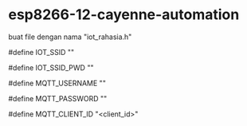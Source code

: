 # esp8266-12-cayenne-automation

buat file dengan nama "iot_rahasia.h"

#define IOT_SSID "<nama-ssid-wifi>"

#define IOT_SSID_PWD "<password-wifi>"

#define MQTT_USERNAME "<username>"

#define MQTT_PASSWORD "<password>"

#define MQTT_CLIENT_ID "<client_id>"
